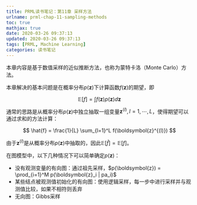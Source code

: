 ```yaml
---
title: PRML读书笔记：第11章 采样方法
urlname: prml-chap-11-sampling-methods
toc: true
mathjax: true
date: 2020-03-26 09:37:13
updated: 2020-03-26 09:37:13
tags: [PRML, Machine Learning]
categories: 读书笔记
---
```


本章内容是基于数值采样的近似推断方法，也称为蒙特卡洛（Monte Carlo）方法。

<!--more-->

本章解决的基本问题是在概率分布$p(\boldsymbol{z})$下计算函数$f(\boldsymbol{z})$的期望，即

$$
\mathbb{E}[f] = \int f(\boldsymbol{z})p(\boldsymbol{z}) d\boldsymbol{z}
$$

通常的思路是从概率分布$p(\boldsymbol{z})$中独立抽取一组变量$\boldsymbol{z}^{(l)}, \, l=1,\cdots,L$，使得期望可以通过求和的方法计算：

$$
\hat{f} = \frac{1}{L} \sum_{l=1}^L f(\boldsymbol{z}^{(l)})
$$

由于$\boldsymbol{z}^{(l)}$是从概率分布$p(\boldsymbol{z})$中抽取的，因此$\mathbb{E}[\hat{f}] = \mathbb{E}[f]$。

在图模型中，以下几种情况下可以简单确定$p(\boldsymbol{z})$：

* 没有观测变量的有向图：通过祖先采样，$p(\boldsymbol{z}) = \prod_{i=1}^M p(\boldsymbol{z}_i | pa_i)$
* 某些结点被观测值初始化的有向图：使用逻辑采样，每一步中进行采样并与观测值比较，如果不相符则丢弃
* 无向图：Gibbs采样
